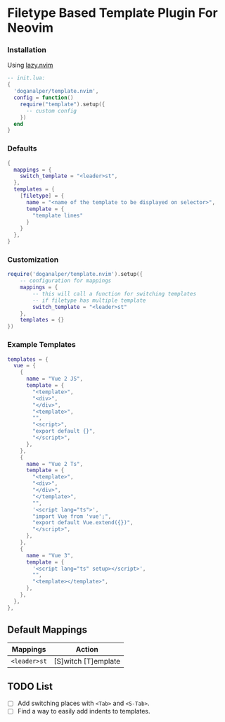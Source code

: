 # Filetype Based Template Plugin For Neovim

### Installation
Using [lazy.nvim](https://github.com/folke/lazy.nvim)

```lua
-- init.lua:
{
  'doganalper/template.nvim', 
  config = function()
    require("template").setup({
      -- custom config
    })
  end
}
```

### Defaults
```lua
{
  mappings = {
    switch_template = "<leader>st",
  },
  templates = {
    [filetype] = {
      name = "<name of the template to be displayed on selector>",
      template = {
        "template lines"
      }
    }
  },
}
```


### Customization
```lua
require('doganalper/template.nvim').setup({
    -- configuration for mappings
    mappings = {
        -- this will call a function for switching templates
        -- if filetype has multiple template
        switch_template = "<leader>st"
    },
    templates = {}
})
```

### Example Templates
```lua
templates = {
  vue = {
    {
      name = "Vue 2 JS",
      template = {
        "<template>",
        "<div>",
        "</div>",
        "<template>",
        "",
        "<script>",
        "export default {}",
        "</script>",
      },
    },
    {
      name = "Vue 2 Ts",
      template = {
        "<template>",
        "<div>",
        "</div>",
        "</template>",
        "",
        '<script lang="ts">',
        "import Vue from 'vue';",
        "export default Vue.extend({})",
        "</script>",
      },
    },
    {
      name = "Vue 3",
      template = {
        '<script lang="ts" setup></script>',
        "",
        "<template></template>",
      },
    },
  },
},
```

## Default Mappings
| Mappings       | Action                                               |
|----------------|------------------------------------------------------|
| `<leader>st` |  [S]witch [T]emplate                                           |

## TODO List
- [ ] Add switching places with `<Tab>` and `<S-Tab>`.
- [ ] Find a way to easily add indents to templates.

